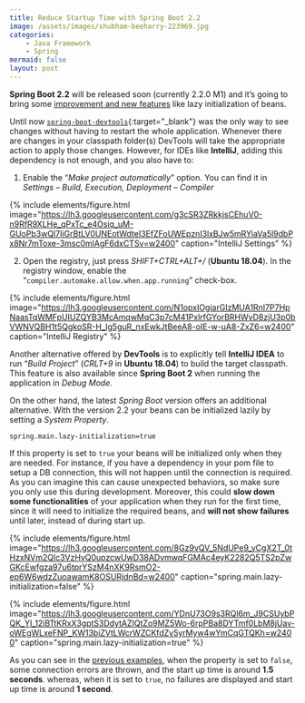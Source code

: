 ```yaml
---
title: Reduce Startup Time with Spring Boot 2.2
image: /assets/images/shubham-beeharry-223969.jpg
categories:
    - Java Framework
    - Spring
mermaid: false
layout: post
---
```


**Spring Boot 2.2** will be released soon (currently 2.2.0 M1) and it’s going to bring some [improvement and new features](https://github.com/spring-projects/spring-boot/wiki/Spring-Boot-2.2.0-M1-Release-Notes) like lazy initialization of beans.

Until now [`spring-boot-devtools`](https://docs.spring.io/spring-boot/docs/current/reference/html/using-boot-devtools.html){:target="_blank"} was the only way to see changes without having to restart the whole application. Whenever there are changes in your classpath folder(s) DevTools will take the appropriate action to apply those changes.  However, for IDEs like **IntelliJ**, adding this dependency is not enough, and you also have to:

1. Enable the “*Make project automatically*” option. You can find it in *Settings – Build, Execution, Deployment – Compiler*

{% include elements/figure.html image="https://lh3.googleusercontent.com/g3cSR3ZRkkjsCEhuV0-n9RfR9XLHe_qPxTc_e4Osiq_uM-GUoPb3wQl7IiGrBtLV0UNEotWdteI3EfZFoUWEpznI3lxBJw5mRYiaVa5l9dbPx8Nr7mToxe-3msc0mlAgF6dxCTSv=w2400" caption="IntelliJ Settings" %}

2. Open the registry, just press *SHIFT+CTRL+ALT+/* (**Ubuntu 18.04**). In the registry window, enable the “`compiler.automake.allow.when.app.running`” check-box.


{% include elements/figure.html image="https://lh3.googleusercontent.com/N1opxIOgiarGIzMUA1RnI7P7HpNaasTqWMFpUIUZQYB3McAmqwMqC3p7cM41PxlrfGYorBRHWvD8zjU3p0bVWNVQBH1t5QgkoSR-H_Ig5guR_nxEwkJtBeeA8-oIE-w-uA8-ZxZ6=w2400" caption="IntelliJ Registry" %}

Another alternative offered by **DevTools** is to explicitly tell **IntelliJ IDEA** to run “*Build Project*” (*CRLT+9* in **Ubuntu 18.04**) to build the target classpath. This feature is also available since **Spring Boot 2** when running the application in *Debug Mode*.

On the other hand, the latest _Spring Boot_ version offers an additional alternative. With the version 2.2 your beans can be initialized lazily by setting a *System Property*.

```properties
spring.main.lazy-initialization=true
```

If this property is set to `true` your beans will be initialized only when they are needed. For instance, if you have a dependency in your pom file to setup a DB connection, this will not happen until the connection is required. As you can imagine this can cause unexpected behaviors, so make sure you only use this during development. Moreover, this could **slow down some functionalities** of your application when they run for the first time, since it will need to initialize the required beans, and **will not show failures** until later, instead of during start up.

{% include elements/figure.html image="https://lh3.googleusercontent.com/8Gz9vQV_5NdUPe9_vCgX2T_0tHzxNVm2Qlc3VzHvQ0upzcwUwD38ADvmwqFGMAc4eyK2282Q5TS2pZwGKcEwfgza97u6tprYSzM4nXK9RsmO2-ep6W6wdzZuoawamK8OSURjdnBd=w2400" caption="spring.main.lazy-initialization=false" %}

{% include elements/figure.html image="https://lh3.googleusercontent.com/YDnU73O9s3RQl6m_J9CSUybPQK_YI_12iBTtKRxX3gptS3DdytAZIQtZo9MZ5Wo-6rpPBa8DYTmf0LbM8jUav-oWEgWLxeFNP_KW13biZVtLWcrWZCKfdZy5yrMyw4wYmCqGTQKh=w2400" caption="spring.main.lazy-initialization=true" %}

As you can see in the [previous examples](https://github.com/smartinrub/spring-boot-lazy-initialization), when the property is set to `false`, some connection errors are thrown, and the start up time is around **1.5 seconds**. whereas, when it is set to `true`, no failures are displayed and start up time is around **1 second**.
